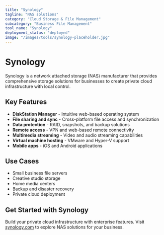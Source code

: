 ```yaml
---
title: "Synology"
tagline: "NAS solutions"
category: "Cloud Storage & File Management"
subcategory: "Business File Management"
tool_name: "Synology"
deployment_status: "deployed"
image: "/images/tools/synology-placeholder.jpg"
---
```


# Synology

Synology is a network attached storage (NAS) manufacturer that provides comprehensive storage solutions for businesses to create private cloud infrastructure with local control.

## Key Features

- **DiskStation Manager** - Intuitive web-based operating system
- **File sharing and sync** - Cross-platform file access and synchronization
- **Data protection** - RAID, snapshots, and backup solutions
- **Remote access** - VPN and web-based remote connectivity
- **Multimedia streaming** - Video and audio streaming capabilities
- **Virtual machine hosting** - VMware and Hyper-V support
- **Mobile apps** - iOS and Android applications

## Use Cases

- Small business file servers
- Creative studio storage
- Home media centers
- Backup and disaster recovery
- Private cloud deployment

## Get Started with Synology

Build your private cloud infrastructure with enterprise features. Visit [synology.com](https://www.synology.com) to explore NAS solutions for your business.